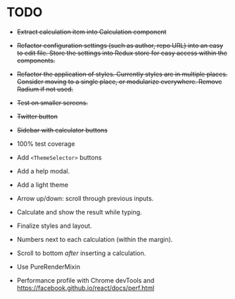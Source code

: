 TODO
=======================

* ~~Extract calculation item into Calculation component~~
* ~~Refactor configuration settings (such as author, repo URL) into an easy to edit file. Store the settings into Redux store for easy access within the components.~~
* ~~Refactor the application of styles. Currently styles are in multiple places. Consider moving to a single place, or modularize everywhere. Remove Radium if not used.~~
* ~~Test on smaller screens.~~
* ~~Twitter button~~
* ~~Sidebar with calculator buttons~~

* 100% test coverage
* Add `<ThemeSelector>` buttons
* Add a help modal.
* Add a light theme
* Arrow up/down: scroll through previous inputs.
* Calculate and show the result while typing.
* Finalize styles and layout.
* Numbers next to each calculation (within the margin).
* Scroll to bottom *after* inserting a calculation.
* Use PureRenderMixin
* Performance profile with Chrome devTools and https://facebook.github.io/react/docs/perf.html

